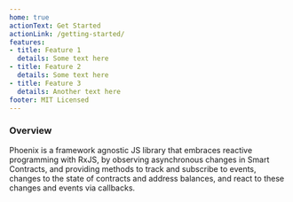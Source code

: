 ```yaml
---
home: true
actionText: Get Started
actionLink: /getting-started/
features:
- title: Feature 1
  details: Some text here
- title: Feature 2
  details: Some text here
- title: Feature 3
  details: Another text here
footer: MIT Licensed
---
```



### Overview
Phoenix is a framework agnostic JS library that embraces reactive programming with RxJS, by observing asynchronous changes in Smart Contracts, and providing methods to track and subscribe to events, changes to the state of contracts and address balances, and react to these changes and events via callbacks.


